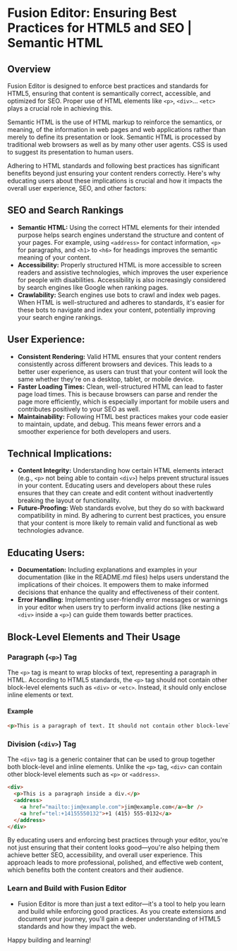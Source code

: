 # Fusion Editor: Ensuring Best Practices for HTML5 and SEO | Semantic HTML

## Overview

Fusion Editor is designed to enforce best practices and standards for HTML5, ensuring that content is semantically correct, accessible, and optimized for SEO. Proper use of HTML elements like `<p>`, `<div>`... `<etc>` plays a crucial role in achieving this.

Semantic HTML is the use of HTML markup to reinforce the semantics, or meaning, of the information in web pages and web applications rather than merely to define its presentation or look. Semantic HTML is processed by traditional web browsers as well as by many other user agents. CSS is used to suggest its presentation to human users.

Adhering to HTML standards and following best practices has significant benefits beyond just ensuring your content renders correctly. Here's why educating users about these implications is crucial and how it impacts the overall user experience, SEO, and other factors:

## SEO and Search Rankings

- **Semantic HTML:** Using the correct HTML elements for their intended purpose helps search engines understand the structure and content of your pages. For example, using `<address>` for contact information, `<p>` for paragraphs, and `<h1>` to `<h6>` for headings improves the semantic meaning of your content.
- **Accessibility:** Properly structured HTML is more accessible to screen readers and assistive technologies, which improves the user experience for people with disabilities. Accessibility is also increasingly considered by search engines like Google when ranking pages.
- **Crawlability:** Search engines use bots to crawl and index web pages. When HTML is well-structured and adheres to standards, it's easier for these bots to navigate and index your content, potentially improving your search engine rankings.

## User Experience:

- **Consistent Rendering:** Valid HTML ensures that your content renders consistently across different browsers and devices. This leads to a better user experience, as users can trust that your content will look the same whether they're on a desktop, tablet, or mobile device.
- **Faster Loading Times:** Clean, well-structured HTML can lead to faster page load times. This is because browsers can parse and render the page more efficiently, which is especially important for mobile users and contributes positively to your SEO as well.
- **Maintainability:** Following HTML best practices makes your code easier to maintain, update, and debug. This means fewer errors and a smoother experience for both developers and users.

## Technical Implications:

- **Content Integrity:** Understanding how certain HTML elements interact (e.g., `<p>` not being able to contain `<div>`) helps prevent structural issues in your content. Educating users and developers about these rules ensures that they can create and edit content without inadvertently breaking the layout or functionality.
- **Future-Proofing:** Web standards evolve, but they do so with backward compatibility in mind. By adhering to current best practices, you ensure that your content is more likely to remain valid and functional as web technologies advance.

## Educating Users:

- **Documentation:** Including explanations and examples in your documentation (like in the README.md files) helps users understand the implications of their choices. It empowers them to make informed decisions that enhance the quality and effectiveness of their content.
- **Error Handling:** Implementing user-friendly error messages or warnings in your editor when users try to perform invalid actions (like nesting a `<div>` inside a `<p>`) can guide them towards better practices.

## Block-Level Elements and Their Usage

### Paragraph (`<p>`) Tag

The `<p>` tag is meant to wrap blocks of text, representing a paragraph in HTML. According to HTML5 standards, the `<p>` tag should not contain other block-level elements such as `<div>` or `<etc>`. Instead, it should only enclose inline elements or text. 

#### Example

```html
<p>This is a paragraph of text. It should not contain other block-level elements like <div> or <address>.</p>
```

### Division (`<div>`) Tag

The `<div>` tag is a generic container that can be used to group together both block-level and inline elements. Unlike the `<p>` tag, `<div>` can contain other block-level elements such as `<p>` or `<address>`.

```html
<div>
  <p>This is a paragraph inside a div.</p>
  <address>
    <a href="mailto:jim@example.com">jim@example.com</a><br />
    <a href="tel:+14155550132">+1 (415) 555‑0132</a>
  </address>
</div>
```

By educating users and enforcing best practices through your editor, you're not just ensuring that their content looks good—you're also helping them achieve better SEO, accessibility, and overall user experience. This approach leads to more professional, polished, and effective web content, which benefits both the content creators and their audience.

### Learn and Build with Fusion Editor

- Fusion Editor is more than just a text editor—it's a tool to help you learn and build while enforcing good practices. As you create extensions and document your journey, you'll gain a deeper understanding of HTML5 standards and how they impact the web.

Happy building and learning!
